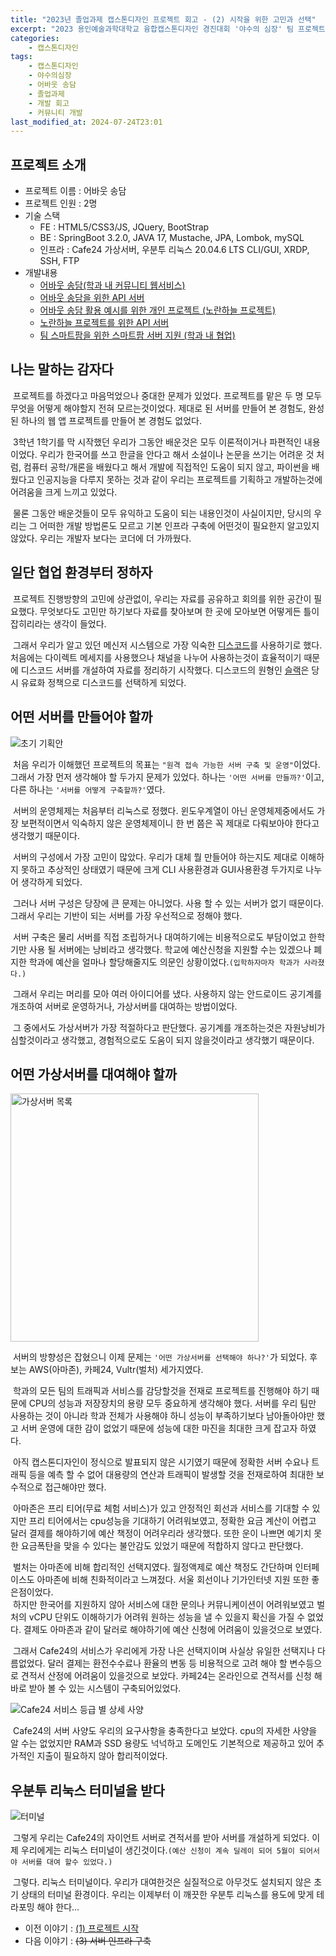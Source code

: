 ```yaml
---
title: "2023년 졸업과제 캡스톤디자인 프로젝트 회고 - (2) 시작을 위한 고민과 선택"
excerpt: "2023 용인예술과학대학교 융합캡스톤디자인 경진대회 '야수의 심장' 팀 프로젝트 회고"
categories:
    - 캡스톤디자인
tags:
    - 캡스톤디자인
    - 야수의심장
    - 어바웃 송담
    - 졸업과제
    - 개발 회고
    - 커뮤니티 개발
last_modified_at: 2024-07-24T23:01
---
```


## 프로젝트 소개

* 프로젝트 이름 : 어바웃 송담
* 프로젝트 인원 : 2명
* 기술 스택
    * FE : HTML5/CSS3/JS, JQuery, BootStrap
    * BE : SpringBoot 3.2.0, JAVA 17, Mustache, JPA, Lombok, mySQL
    * 인프라 : Cafe24 가상서버, 우분투 리눅스 20.04.6 LTS CLI/GUI, XRDP, SSH, FTP
* 개발내용
    * [어바웃 송담(학과 내 커뮤니티 웹서비스)](https://github.com/godokan/ccsYasu)
    * [어바웃 송담을 위한 API 서버](https://github.com/godokan/ccsApi)
    * [어바웃 송담 활용 예시를 위한 개인 프로젝트 (노란하늘 프로젝트)](https://github.com/godokan/YellowSky)
    * [노란하늘 프로젝트를 위한 API 서버](https://github.com/godokan/YellowSkyAPI)
    * [팀 스마트팜을 위한 스마트팜 서버 지원 (학과 내 협업)](https://github.com/godokan/SmartFarm)

## 나는 말하는 감자다

&nbsp;프로젝트를 하겠다고 마음먹었으나 중대한 문제가 있었다. 프로젝트를 맡은 두 명 모두 무엇을 어떻게 해야할지 전혀 모르는것이었다. 제대로 된 서버를 만들어 본 경험도, 완성된 하나의 웹 앱 프로젝트를 만들어 본 경험도 없었다.

&nbsp;3학년 1학기를 막 시작했던 우리가 그동안 배운것은 모두 이론적이거나 파편적인 내용이었다. 우리가 한국어를 쓰고 한글을 안다고 해서 소설이나 논문을 쓰기는 어려운 것 처럼, 컴퓨터 공학/개론을 배웠다고 해서 개발에 직접적인 도움이 되지 않고, 파이썬을 배웠다고 인공지능을 다루지 못하는 것과 같이 우리는 프로젝트를 기획하고 개발하는것에 어려움을 크게 느끼고 있었다.

&nbsp;물론 그동안 배운것들이 모두 유익하고 도움이 되는 내용인것이 사실이지만, 당시의 우리는 그 어떠한 개발 방법론도 모르고 기본 인프라 구축에 어떤것이 필요한지 알고있지 않았다. 우리는 개발자 보다는 코더에 더 가까웠다.

## 일단 협업 환경부터 정하자

&nbsp;프로젝트 진행방향의 고민에 상관없이, 우리는 자료를 공유하고 회의를 위한 공간이 필요했다. 무엇보다도 고민만 하기보다 자료를 찾아보며 한 곳에 모아보면 어떻게든 틀이 잡히리라는 생각이 들었다.

&nbsp;그래서 우리가 알고 있던 메신저 시스템으로 가장 익숙한 [디스코드](https://discord.com)를 사용하기로 했다. 처음에는 다이렉트 메세지를 사용했으나 채널을 나누어 사용하는것이 효율적이기 때문에 디스코드 서버를 개설하여 자료를 정리하기 시작했다. 디스코드의 원형인 [슬랙](https://slack.com/intl/ko-kr/)은 당시 유료화 정책으로 디스코드를 선택하게 되었다.

## 어떤 서버를 만들어야 할까

![초기 기획안](https://github.com/user-attachments/assets/580f21f7-7349-4ec2-b666-7a0af69e2c11)

&nbsp;처음 우리가 이해했던 프로젝트의 목표는 `"원격 접속 가능한 서버 구축 및 운영"`이었다. 그래서 가장 먼저 생각해야 할 두가지 문제가 있었다. 하나는 `'어떤 서버를 만들까?'`이고, 다른 하나는 `'서버를 어떻게 구축할까?'`였다.

&nbsp;서버의 운영체제는 처음부터 리눅스로 정했다. 윈도우계열이 아닌 운영체제중에서도 가장 보편적이면서 익숙하지 않은 운영체제이니 한 번 쯤은 꼭 제대로 다뤄보아야 한다고 생각했기 때문이다.

&nbsp;서버의 구성에서 가장 고민이 많았다. 우리가 대체 뭘 만들어야 하는지도 제대로 이해하지 못하고 추상적인 상태였기 때문에 크게 CLI 사용환경과 GUI사용환경 두가지로 나누어 생각하게 되었다.

&nbsp;그러나 서버 구성은 당장에 큰 문제는 아니었다. 사용 할 수 있는 서버가 없기 때문이다. 그래서 우리는 기반이 되는 서버를 가장 우선적으로 정해야 했다.

&nbsp;서버 구축은 물리 서버를 직접 조립하거나 대여하기에는 비용적으로도 부담이었고 한학기만 사용 될 서버에는 낭비라고 생각했다. 학교에 예산신청을 지원할 수는 있겠으나 폐지한 학과에 예산을 얼마나 할당해줄지도 의문인 상황이었다.`(입학하자마자 학과가 사라졌다.)`

&nbsp;그래서 우리는 머리를 모아 여러 아이디어를 냈다. 사용하지 않는 안드로이드 공기계를 개조하여 서버로 운영하거나, 가상서버를 대여하는 방법이었다.

&nbsp;그 중에서도 가상서버가 가장 적절하다고 판단했다. 공기계를 개조하는것은 자원낭비가 심할것이라고 생각했고, 경험적으로도 도움이 되지 않을것이라고 생각했기 때문이다.

## 어떤 가상서버를 대여해야 할까

<img width="397" alt="가상서버 목록" src="https://github.com/user-attachments/assets/728c4cd0-764a-457e-b6c0-a12a215f31cd">

&nbsp;서버의 방향성은 잡혔으니 이제 문제는 `'어떤 가상서버를 선택해야 하나?'`가 되었다. 후보는 AWS(아마존), 카페24, Vultr(벌처) 세가지였다.

&nbsp;학과의 모든 팀의 트래픽과 서비스를 감당할것을 전재로 프로젝트를 진행해야 하기 때문에 CPU의 성능과 저장장치의 용량 모두 중요하게 생각해야 했다. 서버를 우리 팀만 사용하는 것이 아니라 학과 전체가 사용해야 하니 성능이 부족하기보다 남아돌아야만 했고 서버 운영에 대한 감이 없었기 때문에 성능에 대한 마진을 최대한 크게 잡고자 하였다.

&nbsp;아직 캡스톤디자인이 정식으로 발표되지 않은 시기였기 때문에 정확한 서버 수요나 트래픽 등을 예측 할 수 없어 대용량의 연산과 트래픽이 발생할 것을 전재로하여 최대한 보수적으로 접근해야만 했다.

&nbsp;아마존은 프리 티어(무료 체험 서비스)가 있고 안정적인 회선과 서비스를 기대할 수 있지만 프리 티어에서는 cpu성능을 기대하기 어려워보였고, 정확한 요금 계산이 어렵고 달러 결제를 해야하기에 예산 책정이 어려우리라 생각했다. 또한 운이 나쁘면 예기치 못한 요금폭탄을 맞을 수 있다는 불안감도 있었기 때문에 적합하지 않다고 판단했다.

&nbsp;벌처는 아마존에 비해 합리적인 선택지였다. 월정액제로 예산 책정도 간단하며 인터페이스도 아마존에 비해 친화적이라고 느껴젔다. 서울 회선이나 기가인터넷 지원 또한 좋은점이었다.
<br/>&nbsp;하지만 한국어를 지원하지 않아 서비스에 대한 문의나 커뮤니케이션이 어려워보였고 벌처의 vCPU 단위도 이해하기가 어려워 원하는 성능을 낼 수 있을지 확신을 가질 수 없었다. 결제도 아마존과 같이 달러로 해야하기에 예산 신청에 어려움이 있을것으로 보였다.

&nbsp;그래서 Cafe24의 서비스가 우리에게 가장 나은 선택지이며 사실상 유일한 선택지나 다름없었다. 달러 결제는 환전수수료나 환율의 변동 등 비용적으로 고려 해야 할 변수등으로 견적서 산정에 어려움이 있을것으로 보았다. 카페24는 온라인으로 견적서를 신청 해 바로 받아 볼 수 있는 시스템이 구축되어있었다.

![Cafe24 서비스 등급 별 상세 사양](https://github.com/user-attachments/assets/6dc186eb-d1dc-47c6-92cd-473e537ca23c)

&nbsp;Cafe24의 서버 사양도 우리의 요구사항을 충족한다고 보았다. cpu의 자세한 사양을 알 수는 없었지만 RAM과 SSD 용량도 넉넉하고 도메인도 기본적으로 제공하고 있어 추가적인 지출이 필요하지 않아 합리적이었다.

## 우분투 리눅스 터미널을 받다

![터미널](https://github.com/user-attachments/assets/ab318702-8497-40a0-8bfc-9346d1ecc650)

&nbsp;그렇게 우리는 Cafe24의 자이언트 서버로 견적서를 받아 서버를 개설하게 되었다. 이제 우리에게는 리눅스 터미널이 생긴것이다.`(예산 신청이 계속 딜레이 되어 5월이 되어서야 서버를 대여 할수 있었다.)`

&nbsp;그렇다. 리눅스 터미널이다. 우리가 대여한것은 실질적으로 아무것도 설치되지 않은 초기 상태의 터미널 환경이다. 우리는 이제부터 이 깨끗한 우분투 리눅스를 용도에 맞게 테라포밍 해야 한다...

* 이전 이야기 : [(1) 프로젝트 시작](https://godokan.github.io/캡스톤디자인/야수의심장-회고-1/)
* 다음 이야기 : ~~(3) 서버 인프라 구축~~
